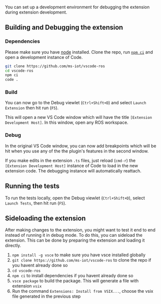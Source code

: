 You can set up a development environment for debugging the extension during extension development.

## Building and Debugging the extension

### Dependencies

Please make sure you have [node](https://nodejs.org) installed.
Clone the repo, run [`npm ci`](https://docs.npmjs.com/cli/ci) and open a development instance of Code.

```bash
git clone https://github.com/ms-iot/vscode-ros
cd vscode-ros
npm ci
code .
```

### Build

You can now go to the Debug viewlet (`Ctrl+Shift+D`) and select `Launch Extension` then hit run (`F5`).

This will open a new VS Code window which will have the title `[Extension Development Host]`.
In this window, open any ROS workspace.

### Debug

In the original VS Code window, you can now add breakpoints which will be hit when you use any of the the plugin's features in the second window.

If you make edits in the extension `.ts` files, just reload (`cmd-r`) the `[Extension Development Host]` instance of Code to load in the new extension code.
The debugging instance will automatically reattach.

## Running the tests

To run the tests locally, open the Debug viewlet (`Ctrl+Shift+D`), select `Launch Tests`, then hit run (`F5`).

## Sideloading the extension

After making changes to the extension, you might want to test it end to end instead of running it in debug mode. To do this, you can sideload the extension. This can be done by preparing the extension and loading it directly.

1. `npm install -g vsce` to make sure you have vsce installed globally
2. `git clone https://github.com/ms-iot/vscode-ros` to clone the repo if you havent already done so
3. `cd vscode-ros`
4. `npm ci` to install dependencies if you havent already done so
5. `vsce package` to build the package. This will generate a file with extension `vsix`
6. Run the command `Extensions: Install from VSIX...`, choose the vsix file generated in the previous step
